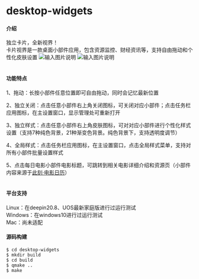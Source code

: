 # desktop-widgets

#### **介绍**
独立卡片，全新视界！
&nbsp;  
卡片视界是一款桌面小部件应用，包含资源监控、财经资讯等，支持自由拖动和个性化皮肤设置
![输入图片说明](https://foruda.gitee.com/images/1678249542874209061/1a147344_8036574.jpeg "1.jpg")
![输入图片说明](https://foruda.gitee.com/images/1678249555300087504/fcffa449_8036574.jpeg "2.jpg")  
&nbsp;
#### 功能特点
1、拖动：长按小部件任意位置即可自由拖动，同时会记忆最新位置

2、独立关闭：点击任意小部件右上角关闭图标，可关闭对应小部件；点击任务栏应用图标，在主设置窗口，显示管理处可重新打开

3、独立样式：点击任意小部件右上角皮肤图标，可对对应小部件进行个性化样式设置（支持7种纯色背景，21种渐变色背景。纯色背景下，支持透明度调节）

4、全局样式：点击任务栏应用图标，在主设置窗口，点击全局样式菜单，支持对所有小部件批量设置样式

5、点击每日电影小部件电影标题，可跳转到相关电影详细介绍和资源页（小部件内容来源于[此刻·电影日历](https://www.cikeee.com)）  
&nbsp;
#### 平台支持
Linux：在deepin20.8、UOS最新家庭版进行过运行测试
&nbsp;  
Windows：在windows10进行过运行测试
&nbsp;  
Mac：尚未适配
&nbsp;  
#### 源码构建

```
$ cd desktop-widgets
$ mkdir build
$ cd build
$ qmake ..
$ make
```
